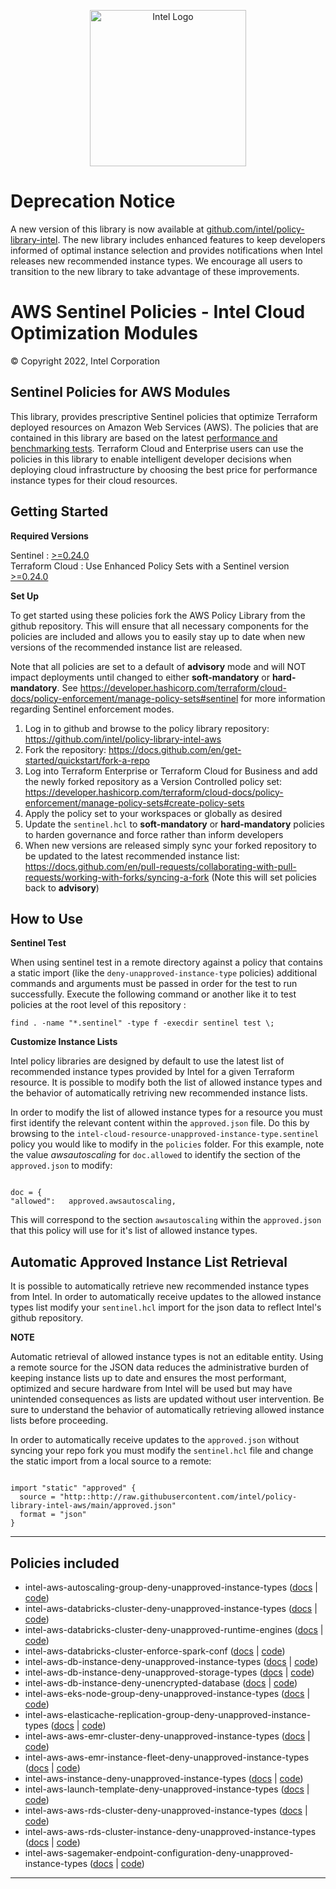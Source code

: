 <p align="center">
  <img src="https://github.com/intel/policy-library-intel-aws/blob/main/images/logo-classicblue-800px.png?raw=true" alt="Intel Logo" width="250"/>
</p>

# Deprecation Notice
A new version of this library is now available at [github.com/intel/policy-library-intel](https://github.com/intel/policy-library-intel). The new library includes enhanced features to keep developers informed of optimal instance selection and provides notifications when Intel releases new recommended instance types. We encourage all users to transition to the new library to take advantage of these improvements.

# AWS Sentinel Policies - Intel Cloud Optimization Modules

© Copyright 2022, Intel Corporation

## Sentinel Policies for AWS Modules

This library, provides prescriptive Sentinel policies that optimize Terraform deployed resources on Amazon Web Services (AWS). The policies that are contained in this library are based on the latest [performance and benchmarking tests](https://www.intel.com/content/www/us/en/developer/topic-technology/cloud/cloud-performance.html?f:@stm_10381_en=%5BAmazon%20Web%20Services%5D). Terraform Cloud and Enterprise users can use the policies in this library to enable intelligent developer decisions when deploying cloud infrastructure by choosing the best price for performance instance types for their cloud resources. 

## Getting Started

**Required Versions**

Sentinel : [>=0.24.0](https://developer.hashicorp.com/sentinel/install)  
Terraform Cloud : Use Enhanced Policy Sets with a Sentinel version [>=0.24.0](https://developer.hashicorp.com/terraform/cloud-docs/policy-enforcement/manage-policy-sets)

**Set Up**

To get started using these policies fork the AWS Policy Library from the github repository. This will ensure that all necessary components for the policies are included and allows you to easily stay up to date when new versions of the recommended instance list are released. 

Note that all policies are set to a default of **advisory** mode and will NOT impact deployments until changed to either **soft-mandatory** or **hard-mandatory**. 
See https://developer.hashicorp.com/terraform/cloud-docs/policy-enforcement/manage-policy-sets#sentinel for more information regarding Sentinel enforcement modes.

1. Log in to github and browse to the policy library repository: https://github.com/intel/policy-library-intel-aws
2. Fork the repository: https://docs.github.com/en/get-started/quickstart/fork-a-repo
3. Log into Terraform Enterprise or Terraform Cloud for Business and add the newly forked repository as a Version Controlled policy set: https://developer.hashicorp.com/terraform/cloud-docs/policy-enforcement/manage-policy-sets#create-policy-sets
4. Apply the policy set to your workspaces or globally as desired
5. Update the `sentinel.hcl` to **soft-mandatory** or **hard-mandatory** policies to harden governance and force rather than inform developers
6. When new versions are released simply sync your forked repository to be updated to the latest recommended instance list: https://docs.github.com/en/pull-requests/collaborating-with-pull-requests/working-with-forks/syncing-a-fork (Note this will set policies back to **advisory**)

## How to Use

**Sentinel Test**

When using sentinel test in a remote directory against a policy that contains a static import (like the `deny-unapproved-instance-type` policies) additional commands and arguments must be passed in order for the test to run successfully. Execute the following command or another like it to test policies at the root level of this repository :

`find . -name "*.sentinel" -type f -execdir sentinel test \;`

**Customize Instance Lists**

Intel policy libraries are designed by default to  use the latest list of recommended instance types provided by Intel for a given Terraform resource. It is possible to modify both the list of allowed instance types and the behavior of automatically retriving new recommended instance lists. 

In order to modify the list of allowed instance types for a resource you must first identify the relevant content within the `approved.json` file. Do this by browsing to the `intel-cloud-resource-unapproved-instance-type.sentinel` policy you would like to modify in the `policies` folder. For this example, note the value *awsautoscaling* for `doc.allowed` to identify the section of the `approved.json` to modify: 

```

doc = {
"allowed":   approved.awsautoscaling,

```

This will correspond to the section `awsautoscaling` within the `approved.json` that this policy will use for it's list of allowed instance types.

## Automatic Approved Instance List Retrieval

It is  possible to automatically retrieve new recommended instance types from Intel. In order to automatically receive updates to the allowed instance types list modify your `sentinel.hcl` import for the json data to reflect Intel's github repository. 

**NOTE**

Automatic retrieval of allowed instance types is not an editable entity. Using a remote source for the JSON data reduces the administrative burden of keeping instance lists up to date and ensures the most performant, optimized and secure hardware from Intel will be used but may have unintended consequences as lists are updated without user intervention. Be sure to understand the behavior of automatically retrieving allowed instance lists before proceeding.

In order to automatically receive updates to the `approved.json` without syncing your repo fork you must modify the `sentinel.hcl` file and change the static import from a local source to a remote:

```

import "static" "approved" {
  source = "http::http://raw.githubusercontent.com/intel/policy-library-intel-aws/main/approved.json"
  format = "json"
}

```

---

## Policies included

- intel-aws-autoscaling-group-deny-unapproved-instance-types ([docs](https://github.com/intel/policy-library-intel-aws/blob/main/docs/policies/intel-aws-autoscaling-group-deny-unapproved-instance-types.md) | [code](https://github.com/intel/policy-library-intel-aws/blob/main/policies/intel-aws-autoscaling-group-deny-unapproved-instance-types/intel-aws-autoscaling-group-deny-unapproved-instance-types.sentinel))
- intel-aws-databricks-cluster-deny-unapproved-instance-types ([docs](https://github.com/intel/policy-library-intel-aws/blob/main/docs/policies/intel-aws-databricks-cluster-deny-unapproved-instance-types.md) | [code](https://github.com/intel/policy-library-intel-aws/blob/main/policies/intel-aws-databricks-cluster-deny-unapproved-instance-types/intel-aws-databricks-cluster-deny-unapproved-instance-types.sentinel))
- intel-aws-databricks-cluster-deny-unapproved-runtime-engines ([docs](https://github.com/intel/policy-library-intel-aws/blob/main/docs/policies/intel-aws-databricks-cluster-deny-unapproved-runtime-engines.md) | [code](https://github.com/intel/policy-library-intel-aws/blob/main/policies/intel-aws-databricks-cluster-deny-unapproved-runtime-engines/intel-aws-databricks-cluster-deny-unapproved-runtime-engines.sentinel))
- intel-aws-databricks-cluster-enforce-spark-conf ([docs](https://github.com/intel/policy-library-intel-aws/blob/main/docs/policies/intel-aws-databricks-cluster-enforce-spark-conf.md) | [code](https://github.com/intel/policy-library-intel-aws/blob/main/policies/intel-aws-databricks-cluster-enforce-spark-conf/intel-aws-databricks-cluster-enforce-spark-conf.sentinel))
- intel-aws-db-instance-deny-unapproved-instance-types ([docs](https://github.com/intel/policy-library-intel-aws/blob/main/docs/policies/intel-aws-db-instance-deny-unapproved-instance-types.md) | [code](https://github.com/intel/policy-library-intel-aws/blob/main/policies/intel-aws-db-instance-deny-unapproved-instance-types/intel-aws-db-instance-deny-unapproved-instance-types.sentinel))
- intel-aws-db-instance-deny-unapproved-storage-types ([docs](https://github.com/intel/policy-library-intel-aws/tree/main/docs/policies/intel-aws-db-instance-deny-unapproved-storage-types.md) | [code](https://github.com/intel/policy-library-intel-aws/blob/main/policies/intel-aws-db-instance-deny-unapproved-storage-types/intel-aws-db-instance-deny-unapproved-storage-types.sentinel))
- intel-aws-db-instance-deny-unencrypted-database ([docs](https://github.com/intel/policy-library-intel-aws/blob/main/docs/policies/intel-aws-db-instance-deny-unencrypted-database.md) | [code](https://github.com/intel/policy-library-intel-aws/blob/main/policies/intel-aws-db-instance-deny-unencrypted-database/intel-aws-db-instance-deny-unencrypted-database.sentinel))
- intel-aws-eks-node-group-deny-unapproved-instance-types ([docs](https://github.com/intel/policy-library-intel-aws/blob/main/docs/policies/intel-aws-eks-node-group-deny-unapproved-instance-types.md) | [code](https://github.com/intel/policy-library-intel-aws/blob/main/policies/intel-aws-eks-node-group-deny-unapproved-instance-types/intel-aws-eks-node-group-deny-unapproved-instance-types.sentinel))
- intel-aws-elasticache-replication-group-deny-unapproved-instance-types ([docs](https://github.com/intel/policy-library-intel-aws/blob/main/docs/policies/intel-aws-elasticache-replication-group-deny-unapproved-instance-types.md) | [code](https://github.com/intel/policy-library-intel-aws/blob/main/policies/intel-aws-elasticache-replication-group-deny-unapproved-instance-types/intel-aws-elasticache-replication-group-deny-unapproved-instance-types.sentinel))
- intel-aws-aws-emr-cluster-deny-unapproved-instance-types ([docs](https://github.com/intel/policy-library-intel-aws/blob/main/docs/policies/intel-aws-aws-emr-cluster-deny-unapproved-instance-types.md) | [code](https://github.com/intel/policy-library-intel-aws/blob/main/policies/intel-aws-aws-emr-cluster-deny-unapproved-instance-types.sentinel))
- intel-aws-aws-emr-instance-fleet-deny-unapproved-instance-types ([docs](https://github.com/intel/policy-library-intel-aws/blob/main/docs/policies/intel-aws-aws-emr-instance-fleet-deny-unapproved-instance-types.md) | [code](https://github.com/intel/policy-library-intel-aws/blob/main/policies/intel-aws-aws-emr-instance-fleet-deny-unapproved-instance-types.sentinel))
- intel-aws-instance-deny-unapproved-instance-types ([docs](https://github.com/intel/policy-library-intel-aws/blob/main/docs/policies/intel-aws-instance-deny-unapproved-instance-types.md) | [code](https://github.com/intel/policy-library-intel-aws/blob/main/policies/intel-aws-instance-deny-unapproved-instance-types/intel-aws-instance-deny-unapproved-instance-types.sentinel))
- intel-aws-launch-template-deny-unapproved-instance-types ([docs](https://github.com/intel/policy-library-intel-aws/blob/main/docs/policies/intel-aws-launch-template-deny-unapproved-instance-types.md) | [code](https://github.com/intel/policy-library-intel-aws/blob/main/policies/intel-aws-launch-template-deny-unapproved-instance-types/intel-aws-launch-template-deny-unapproved-instance-types.sentinel))
- intel-aws-aws-rds-cluster-deny-unapproved-instance-types ([docs](https://github.com/intel/policy-library-intel-aws/blob/main/docs/policies/intel-aws-aws-rds-cluster-deny-unapproved-instance-types.md) | [code](https://github.com/intel/policy-library-intel-aws/blob/main/policies/intel-aws-aws-rds-cluster-deny-unapproved-instance-types.sentinel))
- intel-aws-aws-rds-cluster-instance-deny-unapproved-instance-types ([docs](https://github.com/intel/policy-library-intel-aws/blob/main/docs/policies/intel-aws-aws-rds-cluster-instance-deny-unapproved-instance-types.md) | [code](https://github.com/intel/policy-library-intel-aws/blob/main/policies/intel-aws-aws-rds-cluster-instance-deny-unapproved-instance-types.sentinel))
- intel-aws-sagemaker-endpoint-configuration-deny-unapproved-instance-types ([docs](https://github.com/intel/policy-library-intel-aws/blob/main/docs/policies/intel-aws-sagemaker-endpoint-configuration-deny-unapproved-instance-types.md) | [code](https://github.com/intel/policy-library-intel-aws/blob/main/policies/intel-aws-sagemaker-endpoint-configuration-deny-unapproved-instance-types/intel-aws-sagemaker-endpoint-configuration-deny-unapproved-instance-types.sentinel))

---

